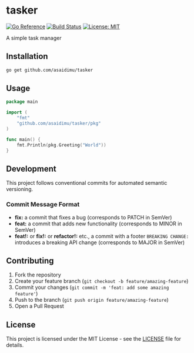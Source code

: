# tasker

[![Go Reference](https://pkg.go.dev/badge/github.com/asaidimu/tasker.svg)](https://pkg.go.dev/github.com/asaidimu/tasker)
[![Build Status](https://github.com/asaidimu/tasker/workflows/Test%20Workflow/badge.svg)](https://github.com/asaidimu/tasker/actions)
[![License: MIT](https://img.shields.io/badge/License-MIT-yellow.svg)](https://opensource.org/licenses/MIT)

A simple task manager

## Installation

```bash
go get github.com/asaidimu/tasker
```

## Usage

```go
package main

import (
	"fmt"
	"github.com/asaidimu/tasker/pkg"
)

func main() {
	fmt.Println(pkg.Greeting("World"))
}
```

## Development

This project follows conventional commits for automated semantic versioning.

### Commit Message Format

- **fix:** a commit that fixes a bug (corresponds to PATCH in SemVer)
- **feat:** a commit that adds new functionality (corresponds to MINOR in SemVer)
- **feat!:** or **fix!:** or **refactor!:** etc., a commit with a footer `BREAKING CHANGE:` introduces a breaking API change (corresponds to MAJOR in SemVer)

## Contributing

1. Fork the repository
2. Create your feature branch (`git checkout -b feature/amazing-feature`)
3. Commit your changes (`git commit -m 'feat: add some amazing feature'`)
4. Push to the branch (`git push origin feature/amazing-feature`)
5. Open a Pull Request

## License

This project is licensed under the MIT License - see the [LICENSE](LICENSE) file for details.
